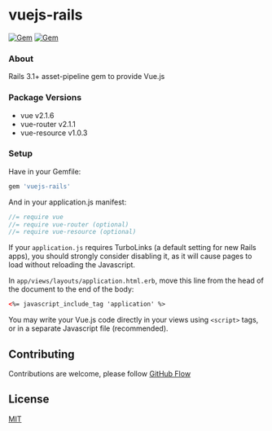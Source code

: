 # vuejs-rails

[![Gem](https://img.shields.io/gem/v/vuejs-rails.svg)](https://rubygems.org/gems/vuejs-rails)
[![Gem](https://img.shields.io/gem/dt/vuejs-rails.svg)](https://rubygems.org/gems/vuejs-rails)

### About

Rails 3.1+ asset-pipeline gem to provide Vue.js

### Package Versions

- vue v2.1.6
- vue-router v2.1.1
- vue-resource v1.0.3

### Setup

Have in your Gemfile:

```ruby
gem 'vuejs-rails'
```

And in your application.js manifest:

```js
//= require vue
//= require vue-router (optional)
//= require vue-resource (optional)
```

If your `application.js` requires TurboLinks (a default setting for new Rails apps), you should strongly consider disabling it, as it will cause pages to load without reloading the Javascript.

In `app/views/layouts/application.html.erb`, move this line from the head of the document to the end of the body:

```html
<%= javascript_include_tag 'application' %>
``` 

You may write your Vue.js code directly in your views using `<script>` tags, or in a separate Javascript file (recommended).

## Contributing

Contributions are welcome, please follow [GitHub Flow](https://guides.github.com/introduction/flow/index.html)

## License

[MIT](LICENSE.md)
